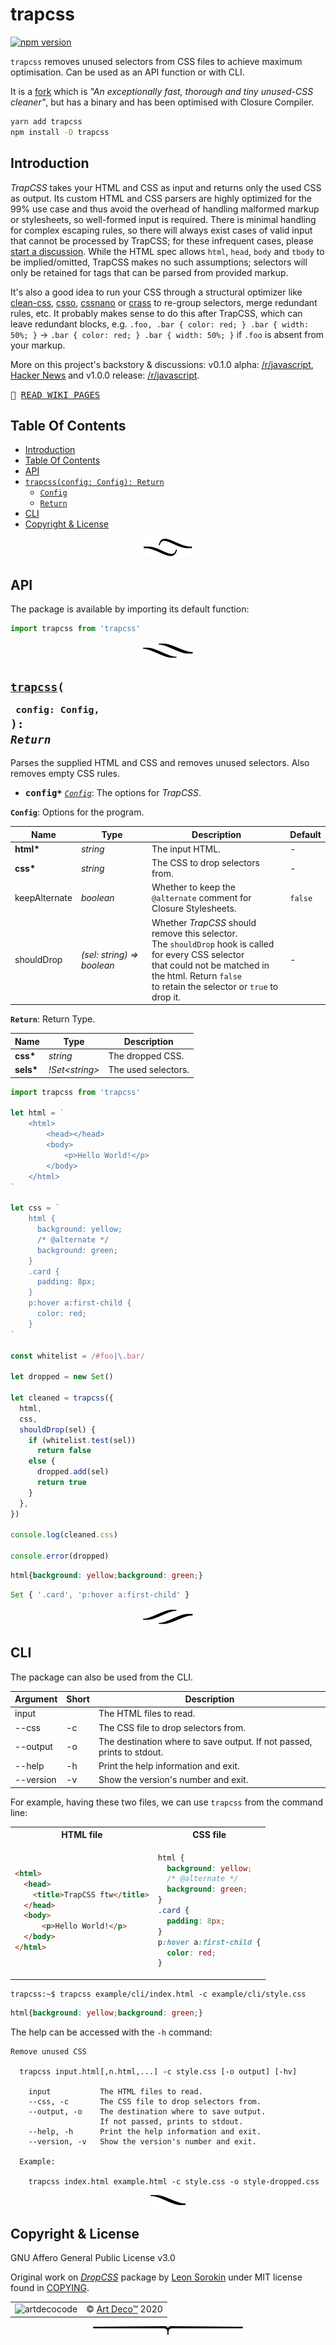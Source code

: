 # trapcss

[![npm version](https://badge.fury.io/js/trapcss.svg)](https://www.npmjs.com/package/trapcss)

`trapcss` removes unused selectors from CSS files to achieve maximum optimisation. Can be used as an API function or with CLI.

It is a [fork](https://github.com/leeoniya/dropcss) which is _"An exceptionally fast, thorough and tiny unused-CSS cleaner"_, but has a binary and has been optimised with Closure Compiler.

```sh
yarn add trapcss
npm install -D trapcss
```

## Introduction

_TrapCSS_ takes your HTML and CSS as input and returns only the used CSS as output. Its custom HTML and CSS parsers are highly optimized for the 99% use case and thus avoid the overhead of handling malformed markup or stylesheets, so well-formed input is required. There is minimal handling for complex escaping rules, so there will always exist cases of valid input that cannot be processed by TrapCSS; for these infrequent cases, please [start a discussion](https://github.com/leeoniya/dropcss/issues). While the HTML spec allows `html`, `head`, `body` and `tbody` to be implied/omitted, TrapCSS makes no such assumptions; selectors will only be retained for tags that can be parsed from provided markup.

It's also a good idea to run your CSS through a structural optimizer like [clean-css](https://github.com/jakubpawlowicz/clean-css), [csso](https://github.com/css/csso), [cssnano](https://github.com/cssnano/cssnano) or [crass](https://github.com/mattbasta/crass) to re-group selectors, merge redundant rules, etc. It probably makes sense to do this after TrapCSS, which can leave redundant blocks, e.g. `.foo, .bar { color: red; } .bar { width: 50%; }` -> `.bar { color: red; } .bar { width: 50%; }` if `.foo` is absent from your markup.

More on this project's backstory & discussions: v0.1.0 alpha: [/r/javascript](https://old.reddit.com/r/javascript/comments/b3mcu8/dropcss_010_a_minimal_and_thorough_unused_css/), [Hacker News](https://news.ycombinator.com/item?id=19469080) and v1.0.0 release: [/r/javascript](https://old.reddit.com/r/javascript/comments/bb7im2/dropcss_v100_an_exceptionally_fast_thorough_and/).

<kbd>📙 [READ WIKI PAGES](../../wiki)</kbd>

## Table Of Contents

- [Introduction](#introduction)
- [Table Of Contents](#table-of-contents)
- [API](#api)
- [`trapcss(config: Config): Return`](#trapcssconfig-config-return)
  * [`Config`](#type-config)
  * [`Return`](#type-return)
- [CLI](#cli)
- [Copyright & License](#copyright--license)

<p align="center"><a href="#table-of-contents">
  <img src="/.documentary/section-breaks/0.svg?sanitize=true">
</a></p>

## API

The package is available by importing its default function:

```js
import trapcss from 'trapcss'
```

<p align="center"><a href="#table-of-contents">
  <img src="/.documentary/section-breaks/1.svg?sanitize=true">
</a></p>

## <code><ins>trapcss</ins>(</code><sub><br/>&nbsp;&nbsp;`config: Config,`<br/></sub><code>): <i>Return</i></code>
Parses the supplied HTML and CSS and removes
unused selectors. Also removes empty CSS rules.

 - <kbd><strong>config*</strong></kbd> <em><code><a href="#type-config" title="Options for the program.">Config</a></code></em>: The options for _TrapCSS_.

__<a name="type-config">`Config`</a>__: Options for the program.


|     Name      |               Type                |                                                                                                     Description                                                                                                      | Default |
| ------------- | --------------------------------- | -------------------------------------------------------------------------------------------------------------------------------------------------------------------------------------------------------------------- | ------- |
| __html*__     | <em>string</em>                   | The input HTML.                                                                                                                                                                                                      | -       |
| __css*__      | <em>string</em>                   | The CSS to drop selectors from.                                                                                                                                                                                      | -       |
| keepAlternate | <em>boolean</em>                  | Whether to keep the `@alternate` comment for<br/>Closure Stylesheets.                                                                                                                                                | `false` |
| shouldDrop    | <em>(sel: string) => boolean</em> | Whether _TrapCSS_ should remove this selector.<br/>The `shouldDrop` hook is called for every CSS selector<br/>that could not be matched in the html. Return `false`<br/>to retain the selector or `true` to drop it. | -       |


__<a name="type-return">`Return`</a>__: Return Type.


|   Name    |            Type             |     Description     |
| --------- | --------------------------- | ------------------- |
| __css*__  | <em>string</em>             | The dropped CSS.    |
| __sels*__ | <em>!Set&lt;string&gt;</em> | The used selectors. |

```js
import trapcss from 'trapcss'

let html = `
    <html>
        <head></head>
        <body>
            <p>Hello World!</p>
        </body>
    </html>
`

let css = `
    html {
      background: yellow;
      /* @alternate */
      background: green;
    }
    .card {
      padding: 8px;
    }
    p:hover a:first-child {
      color: red;
    }
`

const whitelist = /#foo|\.bar/

let dropped = new Set()

let cleaned = trapcss({
  html,
  css,
  shouldDrop(sel) {
    if (whitelist.test(sel))
      return false
    else {
      dropped.add(sel)
      return true
    }
  },
})

console.log(cleaned.css)

console.error(dropped)
```

```css
html{background: yellow;background: green;}
```
```js
Set { '.card', 'p:hover a:first-child' }
```

<p align="center"><a href="#table-of-contents">
  <img src="/.documentary/section-breaks/2.svg?sanitize=true">
</a></p>

## CLI

The package can also be used from the CLI.

<table>
 <thead>
  <tr>
   <th>Argument</th> 
   <th>Short</th>
   <th>Description</th>
  </tr>
 </thead>
  <tr>
   <td>input</td>
   <td></td>
   <td>The HTML files to read.</td>
  </tr>
  <tr>
   <td>--css</td>
   <td>-c</td>
   <td>The CSS file to drop selectors from.</td>
  </tr>
  <tr>
   <td>--output</td>
   <td>-o</td>
   <td>The destination where to save output.
    If not passed, prints to stdout.</td>
  </tr>
  <tr>
   <td>--help</td>
   <td>-h</td>
   <td>Print the help information and exit.</td>
  </tr>
  <tr>
   <td>--version</td>
   <td>-v</td>
   <td>Show the version's number and exit.</td>
  </tr>
</table>

For example, having these two files, we can use `trapcss` from the command line:

<table>
<tr>
  <th>HTML file</th>
  <th>CSS file</th>
</tr>
<tr>
  <td>

  ```html
  <html>
    <head>
      <title>TrapCSS ftw</title>
    </head>
    <body>
        <p>Hello World!</p>
    </body>
  </html>
  ```
  </td>
  <td>

  ```css
  html {
    background: yellow;
    /* @alternate */
    background: green;
  }
  .card {
    padding: 8px;
  }
  p:hover a:first-child {
    color: red;
  }
  ```
  </td>
</tr>
</table>

```console
trapcss:~$ trapcss example/cli/index.html -c example/cli/style.css
```

```css
html{background: yellow;background: green;}
```

The help can be accessed with the `-h` command:

```
Remove unused CSS

  trapcss input.html[,n.html,...] -c style.css [-o output] [-hv]

	input        	The HTML files to read.
	--css, -c    	The CSS file to drop selectors from.
	--output, -o 	The destination where to save output.
	             	If not passed, prints to stdout.
	--help, -h   	Print the help information and exit.
	--version, -v	Show the version's number and exit.

  Example:

    trapcss index.html example.html -c style.css -o style-dropped.css
```

<p align="center"><a href="#table-of-contents">
  <img src="/.documentary/section-breaks/3.svg?sanitize=true">
</a></p>

## Copyright & License

GNU Affero General Public License v3.0

Original work on [_DropCSS_](https://github.com/leeoniya/dropcss) package
by [Leon Sorokin](https://github.com/leeoniya) under MIT license found in [COPYING](COPYING).

<table>
  <tr>
    <td><img src="https://avatars3.githubusercontent.com/u/38815725?v=4&amp;s=100" alt="artdecocode"></td>
    <td>© <a href="https://www.artd.eco">Art Deco™</a> 2020</td>
  </tr>
</table>

<p align="center"><a href="#table-of-contents">
  <img src="/.documentary/section-breaks/-1.svg?sanitize=true">
</a></p>